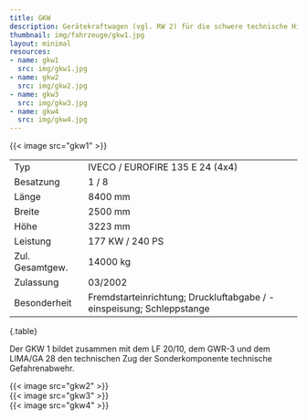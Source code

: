 ```yaml
---
title: GKW
description: Gerätekraftwagen (vgl. RW 2) für die schwere technische Hilfeleistung mit Gruppenbesatzung.
thumbnail: img/fahrzeuge/gkw1.jpg
layout: minimal
resources:
- name: gkw1
  src: img/gkw1.jpg
- name: gkw2
  src: img/gkw2.jpg
- name: gkw3
  src: img/gkw3.jpg
- name: gkw4
  src: img/gkw4.jpg
---
```


{{< image src="gkw1" >}}  

|                 |                                                                       |
| --------------- | --------------------------------------------------------------------- |
| Typ             | IVECO / EUROFIRE 135 E 24 (4x4)                                       |
| Besatzung       | 1 / 8                                                                 |
| Länge           | 8400 mm                                                               |
| Breite          | 2500 mm                                                               |
| Höhe            | 3223 mm                                                               |
| Leistung        | 177 KW / 240 PS                                                       |
| Zul. Gesamtgew. | 14000 kg                                                              |
| Zulassung       | 03/2002                                                               |
| Besonderheit    | Fremdstarteinrichtung; Druckluftabgabe / -einspeisung;  Schleppstange |
{.table}

Der GKW 1 bildet zusammen mit dem LF 20/10, dem GWR-3 und dem LIMA/GA 28 den technischen Zug der Sonderkomponente technische Gefahrenabwehr.

{{< image src="gkw2" >}}  
{{< image src="gkw3" >}}  
{{< image src="gkw4" >}}  